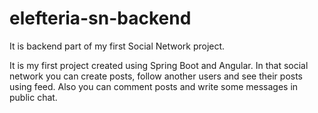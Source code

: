 # elefteria-sn-backend
It is backend part of my first Social Network project. 

It is my first project created using Spring Boot and Angular. 
In that social network you can create posts, follow another users and see their posts using feed. 
Also you can comment posts and write some messages in public chat.
